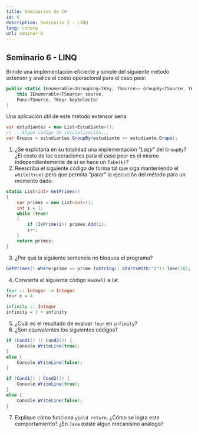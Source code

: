 ```yaml
---
title: Seminarios de C#
id: 6
description: Seminario 2 - LINQ
lang: csharp
url: seminar-6
---
```


## Seminario 6 - LINQ

Brinde una implementación eficiente y simple del siguiente método extensor y analice el costo operacional para el caso peor:

```csharp
public static IEnumerable<IGrouping<TKey, TSource>> GroupBy<TSource, TKey>(
	this IEnumerable<TSource> source,
	Func<TSource, TKey> keySelector
)
```

Una aplicación útil de este método extensor sería:

```csharp
var estudiantes = new List<Estudiante>();
// ...Algún código de inicialización...
var Grupos = estudiantes.GroupBy(estudiante => estudiante.Grupo);
```

1. ¿Se explotaría en su totalidad una implementación “_Lazy_” del `GroupBy`? ¿El costo de las operaciones para el caso peor es el mismo independientemente de si se hace un `Take(k)`?
2. Reescriba el siguiente código de forma tal que siga manteniendo el `while(true)` pero que permita “parar” la ejecución del método para un momento dado:

```csharp
static List<int> GetPrimes()
{
    var primes = new List<int>();
    int i = 1;
    while (true)
    {
        if (IsPrime(i)) primes.Add(i);
        i++;
    }
    return primes;
}
```

3. ¿Por qué la siguiente sentencia no bloquea el programa?

```csharp
GetPrimes().Where(prime => prime.ToString().StartsWith("2")).Take(10);
```

4. Convierta el siguiente código `Haskell` a `C#`:

```haskell
four :: Integer -> Integer
four x = 4

infinity :: Integer
infinity = 1 + infinity
```

5. ¿Cuál es el resultado de evaluar `four` en `infinity`?
6. ¿Son equivalentes los siguientes códigos?

```csharp
if (Cond1() || Cond2()) {
    Console.WriteLine(true);
}
else {
    Console.WriteLine(false);
}
```

```csharp
if (Cond1() | Cond2()) {
    Console.WriteLine(true);
}
else {
    Console.WriteLine(false);
}
```

7. Explique cómo funciona `yield return`. ¿Cómo se logra este comportamiento? ¿En `Java` existe algun mecanismo análogo?
